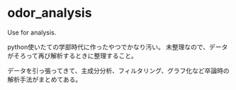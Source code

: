 # odor_analysis
Use for analysis.

python使いたての学部時代に作ったやつでかなり汚い。
未整理なので、データがそろって再び解析するときに整理すること。

データを引っ張ってきて、主成分分析、フィルタリング、グラフ化など卒論時の解析手法がまとめてある。

